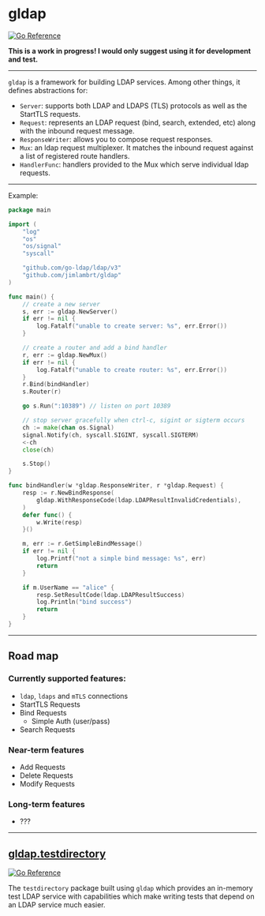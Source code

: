 # gldap
[![Go Reference](https://pkg.go.dev/badge/github.com/jimlambrt/gldap/gldap.svg)](https://pkg.go.dev/github.com/jimlambrt/gldap)
 

**This is a work in progress! I would only suggest using it for development and test.**

<hr>

`gldap` is a framework for building LDAP services.  Among other things, it defines abstractions for:

* `Server`: supports both LDAP and LDAPS (TLS) protocols as well as the StartTLS
  requests. 
* `Request`: represents an LDAP request (bind, search, extended, etc) along with
  the inbound request message. 
* `ResponseWriter`: allows you to compose request responses.
* `Mux`: an ldap request multiplexer. It matches the inbound request against a
  list of registered route handlers. 
* `HandlerFunc`: handlers provided to the Mux which serve individual ldap requests.

<hr>

Example:

```go
package main

import (
	"log"
	"os"
	"os/signal"
	"syscall"

	"github.com/go-ldap/ldap/v3"
	"github.com/jimlambrt/gldap"
)

func main() {
	// create a new server
	s, err := gldap.NewServer()
	if err != nil {
		log.Fatalf("unable to create server: %s", err.Error())
	}

	// create a router and add a bind handler
	r, err := gldap.NewMux()
	if err != nil {
		log.Fatalf("unable to create router: %s", err.Error())
	}
	r.Bind(bindHandler)
	s.Router(r)

	go s.Run(":10389") // listen on port 10389

	// stop server gracefully when ctrl-c, sigint or sigterm occurs
	ch := make(chan os.Signal)
	signal.Notify(ch, syscall.SIGINT, syscall.SIGTERM)
	<-ch
	close(ch)

	s.Stop()
}

func bindHandler(w *gldap.ResponseWriter, r *gldap.Request) {
	resp := r.NewBindResponse(
		gldap.WithResponseCode(ldap.LDAPResultInvalidCredentials),
	)
	defer func() {
		w.Write(resp)
	}()

	m, err := r.GetSimpleBindMessage()
	if err != nil {
		log.Printf("not a simple bind message: %s", err)
		return
	}

	if m.UserName == "alice" {
		resp.SetResultCode(ldap.LDAPResultSuccess)
		log.Println("bind success")
		return
	}
}
```
<hr>

## Road map

### Currently supported features:

* `ldap`, `ldaps` and `mTLS` connections
* StartTLS Requests
* Bind Requests
  * Simple Auth (user/pass) 
* Search Requests

### Near-term features 

* Add Requests
* Delete Requests
* Modify Requests
### Long-term features

* ???

<hr>

## [gldap.testdirectory](testdirectory/README.md)
[![Go
Reference](https://pkg.go.dev/badge/github.com/jimlambrt/gldap/testdirectory.svg)](https://pkg.go.dev/github.com/jimlambrt/gldap/testdirectory) 

The `testdirectory` package built using `gldap` which provides an in-memory test
LDAP service with capabilities which make writing tests that depend on an LDAP
service much easier.  

